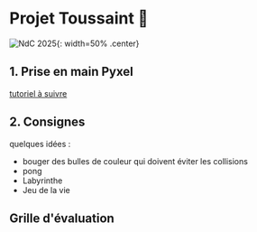 # Projet Toussaint 🎃

![NdC 2025](./data/ndc2025.png){: width=50% .center}

## 1. Prise en main Pyxel
[tutoriel à suivre](https://nuit-du-code.forge.apps.education.fr/DOCUMENTATION/PYTHON/TUTORIELS/3-tutoriel-detaille-terminale/)

## 2. Consignes

quelques idées : 

- bouger des bulles de couleur qui doivent éviter les collisions
- pong
- Labyrinthe
- Jeu de la vie

## Grille d'évaluation

